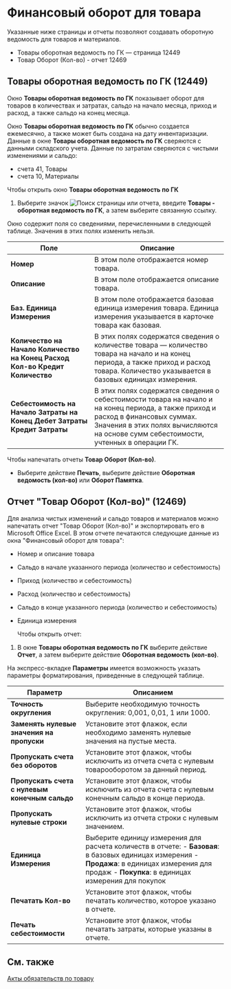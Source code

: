 # Финансовый оборот для товара

Указанные ниже страницы и отчеты позволяют создавать оборотную ведомость для товаров и материалов.

- Товары оборотная ведомость по ГК — страница 12449
- Товар Оборот (Кол-во) - отчет 12469

## Товары оборотная ведомость по ГК (12449)

Окно **Товары оборотная ведомость по ГК** показывает оборот для товаров в количествах и затратах, сальдо на начало месяца, приход и расход, а также сальдо на конец месяца.

Окно **Товары оборотная ведомость по ГК** обычно создается ежемесячно, а также может быть создана на дату инвентаризации. Данные в окне **Товары оборотная ведомость по ГК** сверяются с данными складского учета. Данные по затратам сверяются с чистыми изменениями и сальдо:

- счета 41, Товары
- счета 10, Материалы

Чтобы открыть окно **Товары оборотная ведомость по ГК**

1. Выберите значок ![Поиск страницы или отчета](https://github.com/DianaMalina/dynamics365smb-docs/blob/live/business-central/LocalFunctionality/Russia/1.png), введите **Товары - оборотная ведомость по ГК**, а затем выберите связанную ссылку.

Окно содержит поля со сведениями, перечисленными в следующей таблице. Значения в этих полях изменить нельзя.

| Поле                                                         | Описание                                                     |
| ------------------------------------------------------------ | ------------------------------------------------------------ |
| **Номер**                                                    | В этом поле отображается номер товара.                       |
| **Описание**                                                 | В этом поле отображается описание товара.                    |
| **Баз. Единица Измерения**                                   | В этом поле отображается базовая единица измерения товара. Единица измерения указывается в карточке товара как базовая. |
| **Количество на Начало**  **Количество на Конец**  **Расход Кол-во**  **Кредит Количество** | В этих полях содержатся сведения о количестве товара — количество товара на начало и на конец периода, а также приход и расход товара. Количество указывается в базовых единицах измерения. |
| **Себестоимость на Начало**  **Затраты на Конец**  **Дебет Затраты**  **Кредит Затраты** | В этих полях содержатся сведения о себестоимости товара на начало и на конец периода, а также приход и расход в финансовых суммах. Значения в этих полях вычисляются на основе сумм себестоимости, учтенных в операции ГК. |

Чтобы напечатать отчеты **Товар Оборот (Кол-во)**.

- Выберите действие **Печать**, выберите действие **Оборотная ведомость (кол-во)** или **Оборот Памятка**.

## Отчет "Товар Оборот (Кол-во)" (12469)

Для анализа чистых изменений и сальдо товаров и материалов можно напечатать отчет "Товар Оборот (Кол-во)" и экспортировать его в Microsoft Office Excel. В этом отчете печатаются следующие данные из окна "Финансовый оборот для товара":

- Номер и описание товара

- Сальдо в начале указанного периода (количество и себестоимость)

- Приход (количество и себестоимость)

- Расход (количество и себестоимость)

- Сальдо в конце указанного периода (количество и себестоимость)

- Единица измерения

  

  Чтобы открыть отчет:

1. В окне **Товары оборотная ведомость по ГК** выберите действие **Отчет**, а затем выберите действие **Оборотная ведомость (кол-во)**.

На экспресс-вкладке **Параметры** имеется возможность указать параметры форматирования, приведенные в следующей таблице.

| Параметр                                       | Описанием                                                    |
| ---------------------------------------------- | ------------------------------------------------------------ |
| **Точность округления**                        | Выберите необходимую точность округления:   0,001, 0,01, 1 или 1000. |
| **Заменять нулевые значения на пропуски**      | Установите этот флажок, если необходимо заменять нулевые значения на пустые места. |
| **Пропускать счета без оборотов**              | Установите этот флажок, чтобы исключить из отчета счета с нулевым товарооборотом за данный период. |
| **Пропускать счета с нулевым конечным сальдо** | Установите этот флажок, чтобы исключить из отчета счета с нулевым конечным сальдо в конце периода. |
| **Пропускать нулевые строки**                  | Установите этот флажок, чтобы исключить из отчета строки с нулевым значением. |
| **Единица Измерения**                          | Выберите единицу измерения для расчета количеств в отчете:   -   **Базовая**: в базовых единицах измерения -   **Продажа**: в единицах измерения для продаж -   **Покупка**: в единицах измерения для покупок |
| **Печатать Кол-во**                            | Установите этот флажок, чтобы печатать количество, которое указано в отчете. |
| **Печать себестоимости**                       | Установите этот флажок, чтобы печатать затраты, которые указаны в отчете. |

## 

## См. также

[Акты обязательств по товару](https://github.com/DianaMalina/dynamics365smb-docs/blob/live/business-central/LocalFunctionality/Russia/item-obligatory-acts.md)
